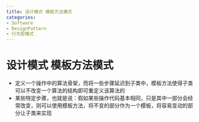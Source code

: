 ```yaml
---
title: 设计模式 模板方法模式
categories:
- Software
- DesignPattern
- 行为型模式
---
```

# 设计模式 模板方法模式

- 定义一个操作中的算法骨架，而将一些步骤延迟到子类中，模板方法使得子类可以不改变一个算法的结构即可重定义该算法的
- 某些特定步骤，也就是说：假如某些操作代码基本相同，只是其中一部分会经常改变，则可以使用模板方法，将不变的部分作为一个模板，将容易变动的部分让子类来实现